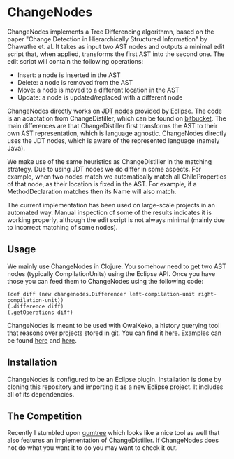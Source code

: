ChangeNodes
===========
ChangeNodes implements a Tree Differencing algorithmn, based on the paper "Change Detection in Hierarchically Structured Information" by Chawathe et. al. It takes as input two AST nodes and outputs a minimal edit script that, when applied, transforms the first AST into the second one. The edit script will contain the following operations:

* Insert: a node is inserted in the AST
* Delete: a node is removed from the AST
* Move: a node is moved to a different location in the AST
* Update: a node is updated/replaced with a different node

ChangeNodes directly works on [JDT nodes](http://help.eclipse.org/juno/index.jsp?topic=%2Forg.eclipse.jdt.doc.isv%2Freference%2Fapi%2Forg%2Feclipse%2Fjdt%2Fcore%2Fdom%2FASTNode.html) provided by Eclipse. The code is an adaptation from ChangeDistiller, which can be found on [bitbucket](https://bitbucket.org/sealuzh/tools-changedistiller). The main differences are that ChangeDistiller first transforms the AST to their own AST representation, which is language agnostic. ChangeNodes directly uses the JDT nodes, which is aware of the represented language (namely Java).

We make use of the same heuristics as ChangeDistiller in the matching strategy. Due to using JDT nodes we do differ in some aspects. For example, when two nodes match we automatically match all ChildProperties of that node, as their location is fixed in the AST. For example, if a MethodDeclaration matches then its Name will also match.

The current implementation has been used on large-scale projects in an automated way. Manual inspection of some of the results indicates it is working properly, although the edit script is not always minimal (mainly due to incorrect matching of some nodes).



Usage
-----
We mainly use ChangeNodes in Clojure. You somehow need to get two AST nodes (typically CompilationUnits) using the Eclipse API. Once you have those you can feed them to ChangeNodes using the following code:

    (def diff (new changenodes.Differencer left-compilation-unit right-compilation-unit))
    (.difference diff)
    (.getOperations diff)
    
ChangeNodes is meant to be used with QwalKeko, a history querying tool that reasons over projects stored in git. You can find it [here](https://github.com/ReinoutStevens/damp.qwalkeko). Examples can be found [here](https://github.com/ReinoutStevens/damp.qwalkeko/blob/master/damp.qwalkeko.plugin/src/qwalkeko/clj/changenodes.clj) and [here](https://github.com/ReinoutStevens/damp.qwalkeko/blob/master/damp.qwalkeko.plugin/src/qwalkeko/experiments/selenium.clj).


Installation
------------
ChangeNodes is configured to be an Eclipse plugin. Installation is done by cloning this repository and importing it as a new Eclipse project. It includes all of its dependencies.

The Competition
---------------
Recently I stumbled upon [gumtree](https://github.com/jrfaller/gumtree) which looks like a nice tool as well that also features an implementation of ChangeDistiller. If ChangeNodes does not do what you want it to do you may want to check it out.

